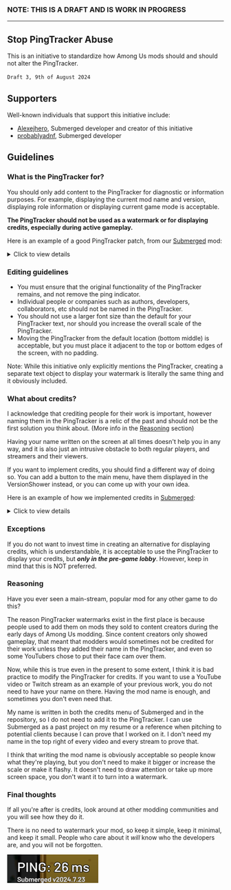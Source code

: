 ### NOTE: THIS IS A DRAFT AND IS WORK IN PROGRESS

---

## Stop PingTracker Abuse
This is an initiative to standardize how Among Us mods should and should not alter the PingTracker.

`Draft 3, 9th of August 2024`

## Supporters
Well-known individuals that support this initiative include:
- [Alexejhero](https://github.com/Alexejhero), Submerged developer and creator of this initiative
- [probablyadnf](https://github.com/simonkellly), Submerged developer

## Guidelines

### What is the PingTracker for?
You should only add content to the PingTracker for diagnostic or information purposes. For example, displaying the current mod name and version, displaying role information or displaying current game mode is acceptable.

**The PingTracker should not be used as a watermark or for displaying credits, especially during active gameplay.**

Here is an example of a good PingTracker patch, from our [Submerged](https://github.com/SubmergedAmongUs/Submerged) mod:

<details>
<summary>Click to view details</summary>
  
<br>
The PingTracker uses a smaller font to fit and is also displayed only when Submerged is the current map. It's only purpose is so that we can easily identify what version someone is playing if they send me a clip of a bug.
  
![](./Images/PingTracker.png)
  
</details>

### Editing guidelines
- You must ensure that the original functionality of the PingTracker remains, and not remove the ping indicator.
- Individual people or companies such as authors, developers, collaborators, etc should not be named in the PingTracker.
- You should not use a larger font size than the default for your PingTracker text, nor should you increase the overall scale of the PingTracker.
- Moving the PingTracker from the default location (bottom middle) is acceptable, but you must place it adjacent to the top or bottom edges of the screen, with no padding.

Note: While this initiative only explicitly mentions the PingTracker, creating a separate text object to display your watermark is literally the same thing and it obviously included.

### What about credits?
I acknowledge that crediting people for their work is important, however naming them in the PingTracker is a relic of the past and should not be the first solution you think about. (More info in the [Reasoning](#reasoning) section)

Having your name written on the screen at all times doesn't help you in any way, and it is also just an intrusive obstacle to both regular players, and streamers and their viewers.

If you want to implement credits, you should find a different way of doing so. You can add a button to the main menu, have them displayed in the VersionShower instead, or you can come up with your own idea.

Here is an example of how we implemented credits in [Submerged](https://github.com/SubmergedAmongUs/Submerged):

<details>
<summary>Click to view details</summary>
  
<br>
We added a button in the main menu, which when clicked opens a pop-up displaying the credits.
  
![](./Images/Credits-1.png)
![](./Images/Credits-2.png)
  
</details>

### Exceptions
If you do not want to invest time in creating an alternative for displaying credits, which is understandable, it is acceptable to use the PingTracker to display your credits, but _**only in the pre-game lobby**_. However, keep in mind that this is NOT preferred. 

### Reasoning
Have you ever seen a main-stream, popular mod for any other game to do this?

The reason PingTracker watermarks exist in the first place is because people used to add them on mods they sold to content creators during the early days of Among Us modding. Since content creators only showed gameplay, that meant that modders would sometimes not be credited for their work unless they added their name in the PingTracker, and even so some YouTubers chose to put their face cam over them.

Now, while this is true even in the present to some extent, I think it is bad practice to modify the PingTracker for credits. If you want to use a YouTube video or Twitch stream as an example of your previous work, you do not need to have your name on there. Having the mod name is enough, and sometimes you don't even need that.

My name is written in both the credits menu of Submerged and in the repository, so I do not need to add it to the PingTracker. I can use Submerged as a past project on my resume or a reference when pitching to potential clients because I can prove that I worked on it. I don't need my name in the top right of every video and every stream to prove that.

I think that writing the mod name is obviously acceptable so people know what they're playing, but you don't need to make it bigger or increase the scale or make it flashy. It doesn't need to draw attention or take up more screen space, you don't want it to turn into a watermark.

### Final thoughts

If all you're after is credits, look around at other modding communities and you will see how they do it. 

There is no need to watermark your mod, so keep it simple, keep it minimal, and keep it small. People who care about it _will_ know who the developers are, and you will not be forgotten.

![](./Images/PingTracker-Cropped.png)
